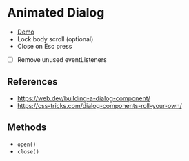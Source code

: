 # Animated Dialog
* [Demo](https://barcia.github.io/lab/dialog/index.html)
* Lock body scroll (optional)
* Close on Esc press
- [ ] Remove unused eventListeners

## References
* https://web.dev/building-a-dialog-component/
* https://css-tricks.com/dialog-components-roll-your-own/

## Methods
- `open()`
- `close()`
